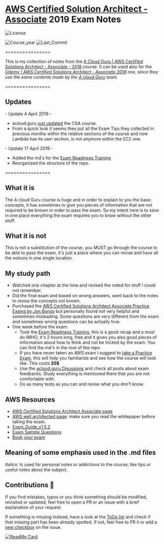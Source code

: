# [AWS Certified Solution Architect - Associate](https://aws.amazon.com/training/path-architecting/) 2019 Exam Notes

![License](https://img.shields.io/github/license/AlessioCasco/AWS-CSA-2019-study-notes.svg)

![Course_year](https://img.shields.io/badge/Course%20Year-2019-brightgreen.svg)
![Last_Commit](https://img.shields.io/github/last-commit/AlessioCasco/AWS-CSA-2019-study-notes.svg)

================

This is my collection of notes from the
[A Cloud Guru | AWS Certified Solutions Architect - Associate - 2018](https://acloud.guru/learn/aws-certified-solutions-architect-associate-2018) course.
It can be used also for the
_[Udemy | AWS Certified Solutions Architect - Associate 2019](https://www.udemy.com/aws-certified-solutions-architect-associate/) one, since they use the same contents made by the [A cloud Guru](https://acloud.guru/) team._

================

## Updates

\- Update 4 April 2019 -

* acloud.guru [just updated](https://info.acloud.guru/resources/whats-new-april-2019) the CSA course.
* From a quick look it seems they put all the Exam Tips they collected in previous months within the relative sections of the course and now Lambda has its own section, is not anymore within the EC2 one.

\- Update 17 April 2019 -

* Added the md's for the [Exam Readiness Training](https://www.aws.training/learningobject/curriculum?id=20685)
* Reorganized the structure of the repo.

================

## What it is

The A cloud Guru course is huge and in order to explain to you the basic concepts, it has sometimes to give you pieces of information that are not required to be known in order to pass the exam. So my intent here is to save in one place everything the exam requires you to know without the other stuff.

## What it is not

This is not a substitution of the course, you MUST go through the course to be able to pass the exam, it's just a place where you can revise and have all the notions in one single location.

## My study path

* Watched one chapter at the time and revised the noted for stuff I could not remember.
* Did the final exam and based on wrong answers, went back to the notes to revise the concepts not known.
* Purchased the [AWS Certified Solutions Architect Associate Practice Exams by Jon Bonso](https://www.udemy.com/aws-certified-solutions-architect-associate-amazon-practice-exams) but personally found not very helpful and sometimes misleading. Some questions are very different from the exam and sometimes wrong questions can be actually true.
* One week before the exam:
  * Took the [Exam Readiness Training](https://www.aws.training/learningobject/curriculum?id=20685), this is a good recap and a must do IMHO, it's 2 hours long, free and it gives you also good pieces of information about how to think and not be tricked by the exam. You can find the md's in the root of the repo
  * If you have never taken an AWS exam I suggest to [take a Practice Exam](https://www.aws.training/certification?src=cert-prep), this will help you familiarize and see how the course will look like. This costs **20$**
  * Use the [acloud.guru Disussions](https://acloud.guru/forums/aws-certified-solutions-architect-associate-2019/recent?p=1) and check all posts about exam feedbacks. Study everything is mentioned there that you are not comfortable with.
  * Do as many tests as you can and revise what you don't know.

## AWS Resources

* [AWS Certified Solutions Architect Associate page](https://aws.amazon.com/certification/certified-solutions-architect-associate/)
* [AWS well architected page](https://aws.amazon.com/architecture/well-architected/): make sure you read the whitepaper before taking the exam.
* [Exam_Guide_v1.5.2](https://d1.awsstatic.com/training-and-certification/docs-sa-assoc/AWS_Certified_Solutions_Architect_Associate_Feb_2018_%20Exam_Guide_v1.5.2.pdf)
* [Exam Sample Questions](https://d1.awsstatic.com/training-and-certification/docs/AWS_Certified_Solutions_Architect_Associate_Sample_Questions.pdf)
* [Book your exam](https://www.aws.training/Certification)

## Meaning of some emphasis used in the .md files

_Italics:_ Is used for personal notes or addictions to the course, like tips or useful notes about the subject.

## Contributions 🙏

If you find mistakes, typos or you think something should be modified, revisited or updated, feel free to open a PR or an issue with a brief explanation of your request.

If something is missing instead, have a look at the [ToDo list](https://github.com/AlessioCasco/AWS-CSA-2019-study-notes/issues/4#issue-431706704) and check if that missing part has been already spotted. If not, feel free to PR it or add a [new checkbox](https://help.github.com/en/articles/about-task-lists#creating-task-lists) on the issue.

[![ReadMe Card](https://github-readme-stats.vercel.app/api/pin/?username=anuraghazra&repo=github-readme-stats)](https://github.com/amityadav/github-readme-stats)
